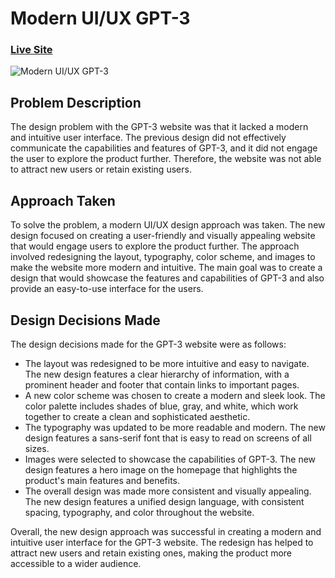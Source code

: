 # Modern UI/UX GPT-3
### [Live Site](http://Emmanuel50-dev.github.io/modern_ui_ux_gpt3-Website)

![Modern UI/UX GPT-3](https://i.ibb.co/TR5LW9z/image.png)

## Problem Description
The design problem with the GPT-3 website was that it lacked a modern and intuitive user interface. The previous design did not effectively communicate the capabilities and features of GPT-3, and it did not engage the user to explore the product further. Therefore, the website was not able to attract new users or retain existing users.

## Approach Taken
To solve the problem, a modern UI/UX design approach was taken. The new design focused on creating a user-friendly and visually appealing website that would engage users to explore the product further. The approach involved redesigning the layout, typography, color scheme, and images to make the website more modern and intuitive. The main goal was to create a design that would showcase the features and capabilities of GPT-3 and also provide an easy-to-use interface for the users.

## Design Decisions Made
The design decisions made for the GPT-3 website were as follows:

- The layout was redesigned to be more intuitive and easy to navigate. The new design features a clear hierarchy of information, with a prominent header and footer that contain links to important pages.
- A new color scheme was chosen to create a modern and sleek look. The color palette includes shades of blue, gray, and white, which work together to create a clean and sophisticated aesthetic.
- The typography was updated to be more readable and modern. The new design features a sans-serif font that is easy to read on screens of all sizes.
- Images were selected to showcase the capabilities of GPT-3. The new design features a hero image on the homepage that highlights the product's main features and benefits.
- The overall design was made more consistent and visually appealing. The new design features a unified design language, with consistent spacing, typography, and color throughout the website.

Overall, the new design approach was successful in creating a modern and intuitive user interface for the GPT-3 website. The redesign has helped to attract new users and retain existing ones, making the product more accessible to a wider audience.


